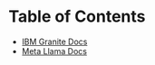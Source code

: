 # Table of Contents

- [IBM Granite Docs](../../ibm-granite-8b-code-instruct/docs)
- [Meta Llama Docs](../../meta-llama-3.1-8b-instruct/docs)

